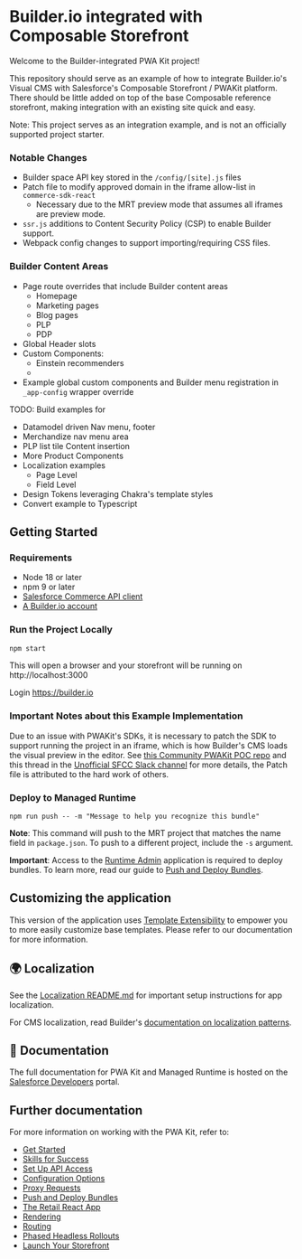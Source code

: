 # Builder.io integrated with Composable Storefront

Welcome to the Builder-integrated PWA Kit project! 

This repository should serve as an example of how to integrate Builder.io's Visual CMS with Salesforce's Composable Storefront / PWAKit platform. There should be little added on top of the base Composable reference storefront, making integration with an existing site quick and easy.

Note: This project serves as an integration example, and is not an officially supported project starter.

### Notable Changes
-  Builder space API key stored in the `/config/[site].js` files
-  Patch file to modify approved domain in the iframe allow-list in `commerce-sdk-react`
   -  Necessary due to the MRT preview mode that assumes all iframes are preview mode.
-  `ssr.js` additions to Content Security Policy (CSP) to enable Builder support.
-  Webpack config changes to support importing/requiring CSS files.

### Builder Content Areas
-  Page route overrides that include Builder content areas
   -  Homepage
   -  Marketing pages
   -  Blog pages
   -  PLP
   -  PDP
-  Global Header slots
-  Custom Components:
   -  Einstein recommenders
   -  
-  Example global custom components and Builder menu registration in `_app-config` wrapper override

TODO: Build examples for
- Datamodel driven Nav menu, footer
- Merchandize nav menu area
- PLP list tile Content insertion
- More Product Components
- Localization examples
  - Page Level
  - Field Level
- Design Tokens leveraging Chakra's template styles 
- Convert example to Typescript

## Getting Started

### Requirements

-   Node 18 or later
-   npm 9 or later
-   [Salesforce Commerce API client](https://developer.salesforce.com/docs/commerce/pwa-kit-managed-runtime/guide/setting-up-api-access.html)
-   [A Builder.io account](https://builder.io/signup)

### 

### Run the Project Locally

```bash
npm start
```

This will open a browser and your storefront will be running on http://localhost:3000

Login https://builder.io 

### Important Notes about this Example Implementation

Due to an issue with PWAKit's SDKs, it is necessary to patch the SDK to support running the project in an iframe, which is how Builder's CMS loads the visual preview in the editor. See [this Community PWAKit POC repo](https://github.com/SalesforceCommerceCloud/composable-storefront-pocs/tree/main) and this thread in the [Unofficial SFCC Slack channel](https://sfcc-unofficial.slack.com/archives/C02KUCHDEKH/p1717452731269259) for more details, the Patch file is attributed to the hard work of others.


### Deploy to Managed Runtime

```
npm run push -- -m "Message to help you recognize this bundle"
```

**Note**: This command will push to the MRT project that matches the name field in `package.json`. To push to a different project, include the `-s` argument.

**Important**: Access to the [Runtime Admin](https://runtime.commercecloud.com/) application is required to deploy bundles. To learn more, read our guide to [Push and Deploy Bundles](https://developer.salesforce.com/docs/commerce/pwa-kit-managed-runtime/guide/pushing-and-deploying-bundles.html).

## Customizing the application

This version of the application uses [Template Extensibility](https://developer.salesforce.com/docs/commerce/pwa-kit-managed-runtime/guide/template-extensibility.html) to empower you to more easily customize base templates. Please refer to our documentation for more information.

## 🌍 Localization

See the [Localization README.md](./packages/template-retail-react-app/translations/README.md) for important setup instructions for app localization.

For CMS localization, read Builder's [documentation on localization patterns](https://www.builder.io/c/docs/localization-intro).

## 📖 Documentation

The full documentation for PWA Kit and Managed Runtime is hosted on the [Salesforce Developers](https://developer.salesforce.com/docs/commerce/pwa-kit-managed-runtime/overview) portal.

## Further documentation

For more information on working with the PWA Kit, refer to:

-   [Get Started](https://developer.salesforce.com/docs/commerce/pwa-kit-managed-runtime/guide/getting-started.html)
-   [Skills for Success](https://developer.salesforce.com/docs/commerce/pwa-kit-managed-runtime/guide/skills-for-success.html)
-   [Set Up API Access](https://developer.salesforce.com/docs/commerce/pwa-kit-managed-runtime/guide/setting-up-api-access.html)
-   [Configuration Options](https://developer.salesforce.com/docs/commerce/pwa-kit-managed-runtime/guide/configuration-options.html)
-   [Proxy Requests](https://developer.salesforce.com/docs/commerce/pwa-kit-managed-runtime/guide/proxying-requests.html)
-   [Push and Deploy Bundles](https://developer.salesforce.com/docs/commerce/pwa-kit-managed-runtime/guide/pushing-and-deploying-bundles.html)
-   [The Retail React App](https://developer.salesforce.com/docs/commerce/pwa-kit-managed-runtime/guide/retail-react-app.html)
-   [Rendering](https://developer.salesforce.com/docs/commerce/pwa-kit-managed-runtime/guide/rendering.html)
-   [Routing](https://developer.salesforce.com/docs/commerce/pwa-kit-managed-runtime/guide/routing.html)
-   [Phased Headless Rollouts](https://developer.salesforce.com/docs/commerce/pwa-kit-managed-runtime/guide/phased-headless-rollouts.html)
-   [Launch Your Storefront](https://developer.salesforce.com/docs/commerce/pwa-kit-managed-runtime/guide/launching-your-storefront.html)
